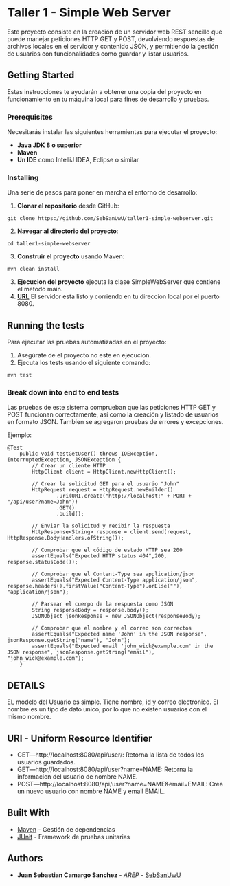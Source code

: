 # Taller 1 - Simple Web Server

Este proyecto consiste en la creación de un servidor web REST sencillo  que puede manejar peticiones HTTP GET y POST, devolviendo respuestas de archivos locales en el servidor y contenido JSON, y permitiendo la gestión de usuarios con funcionalidades como guardar y listar usuarios.

## Getting Started

Estas instrucciones te ayudarán a obtener una copia del proyecto en funcionamiento en tu máquina local para fines de desarrollo y pruebas.

### Prerequisites

Necesitarás instalar las siguientes herramientas para ejecutar el proyecto:

- **Java JDK 8 o superior**
- **Maven**
- **Un IDE** como IntelliJ IDEA, Eclipse o similar

### Installing

Una serie de pasos para poner en marcha el entorno de desarrollo:

1. **Clonar el repositorio** desde GitHub:
```
git clone https://github.com/SebSanUwU/taller1-simple-webserver.git
```
2. **Navegar al directorio del proyecto**:
```
cd taller1-simple-webserver
```
3. **Construir el proyecto** usando Maven:
```
mvn clean install
```
3. **Ejecucion del proyecto** ejecuta la clase SimpleWebServer que contiene el metodo main.
4. **[URL](http://localhost:8080)** El servidor esta listo y corriendo en tu direccion local por el puerto 8080.

## Running the tests

Para ejecutar las pruebas automatizadas en el proyecto:
1. Asegúrate de el proyecto no este en ejecucion.
2. Ejecuta los tests usando el siguiente comando:
```
mvn test
```
### Break down into end to end tests

Las pruebas de este sistema comprueban que las peticiones HTTP GET y POST funcionan correctamente, así como la creación y listado de usuarios en formato JSON. Tambien se agregaron pruebas de errores y excepciones.

Ejemplo:

```
@Test
    public void testGetUser() throws IOException, InterruptedException, JSONException {
        // Crear un cliente HTTP
        HttpClient client = HttpClient.newHttpClient();

        // Crear la solicitud GET para el usuario "John"
        HttpRequest request = HttpRequest.newBuilder()
                .uri(URI.create("http://localhost:" + PORT + "/api/user?name=John"))
                .GET()
                .build();

        // Enviar la solicitud y recibir la respuesta
        HttpResponse<String> response = client.send(request, HttpResponse.BodyHandlers.ofString());

        // Comprobar que el código de estado HTTP sea 200
        assertEquals("Expected HTTP status 404",200, response.statusCode());

        // Comprobar que el Content-Type sea application/json
        assertEquals("Expected Content-Type application/json", response.headers().firstValue("Content-Type").orElse(""), "application/json");

        // Parsear el cuerpo de la respuesta como JSON
        String responseBody = response.body();
        JSONObject jsonResponse = new JSONObject(responseBody);

        // Comprobar que el nombre y el correo son correctos
        assertEquals("Expected name 'John' in the JSON response", jsonResponse.getString("name"), "John");
        assertEquals("Expected email 'john_wick@example.com' in the JSON response", jsonResponse.getString("email"), "john_wick@example.com");
    }
```
## DETAILS

EL modelo del Usuario es simple. Tiene nombre, id y correo electronico. El nombre es un tipo de dato unico, por lo que no existen usuarios con el mismo nombre.
## URI - Uniform Resource Identifier

* GET—http://localhost:8080/api/user/: Retorna la lista de todos los usuarios guardados.
* GET—http://localhost:8080/api/user?name=NAME: Retorna la informacion del usuario de nombre NAME.
* POST—http://localhost:8080/api/user?name=NAME&email=EMAIL: Crea un nuevo usuario con nombre NAME y email EMAIL.

## Built With

* [Maven](https://maven.apache.org/) - Gestión de dependencias
* [JUnit](https://junit.org/junit5/) - Framework de pruebas unitarias

## Authors

* **Juan Sebastian Camargo Sanchez** - *AREP* - [SebSanUwU](https://github.com/SebSanUwU)


